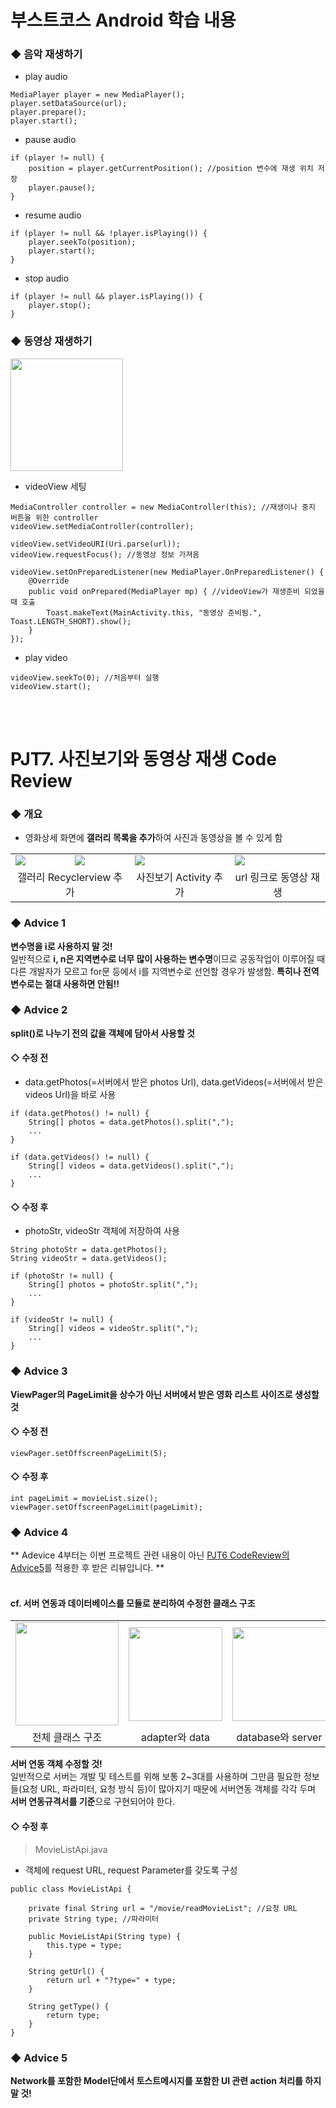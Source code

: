 # 부스트코스 Android 학습 내용
### ◆ 음악 재생하기
+ play audio
```
MediaPlayer player = new MediaPlayer();
player.setDataSource(url);
player.prepare();
player.start();
```

+ pause audio
```
if (player != null) {
    position = player.getCurrentPosition(); //position 변수에 재생 위치 저장
    player.pause();
}
```

+ resume audio
```
if (player != null && !player.isPlaying()) {
    player.seekTo(position);
    player.start();
}
```

+ stop audio
```
if (player != null && player.isPlaying()) {
    player.stop();
}
```
### ◆ 동영상 재생하기
<img src="https://user-images.githubusercontent.com/25261296/64033597-bccbb100-cb87-11e9-9351-dbf7d350f423.png" width="180"><br>
+ videoView 세팅
```
MediaController controller = new MediaController(this); //재생이나 중지 버튼을 위한 controller
videoView.setMediaController(controller);

videoView.setVideoURI(Uri.parse(url));
videoView.requestFocus(); //동영상 정보 가져옴

videoView.setOnPreparedListener(new MediaPlayer.OnPreparedListener() { 
    @Override
    public void onPrepared(MediaPlayer mp) { //videoView가 재생준비 되었을 때 호출
        Toast.makeText(MainActivity.this, "동영상 준비됨.", Toast.LENGTH_SHORT).show();
    }
});
```
+ play video
```
videoView.seekTo(0); //처음부터 실행
videoView.start();
```
<br><br>
# PJT7. 사진보기와 동영상 재생 Code Review
### ◆ 개요
+ 영화상세 화면에 <b>갤러리 목록을 추가</b>하여 사진과 동영상을 볼 수 있게 함
<table>
    <tr>
        <td><img src="https://user-images.githubusercontent.com/25261296/64137487-79956a80-ce33-11e9-9808-2ae6fdb014af.png"></td>
        <td><img src="https://user-images.githubusercontent.com/25261296/64137488-79956a80-ce33-11e9-9aee-319fb00db804.png"></td>
        <td><img src="https://user-images.githubusercontent.com/25261296/64137489-7a2e0100-ce33-11e9-83be-baea8a9687f8.png"></td>
        <td><img src="https://user-images.githubusercontent.com/25261296/64137659-95e5d700-ce34-11e9-9442-f1f8137ec936.png"></td>
    </tr>
    <tr>
        <td colspan="2" align="center">갤러리 Recyclerview 추가</td>
        <td align="center">사진보기 Activity 추가</td>
        <td align="center">url 링크로 동영상 재생</td>
    </tr>
</table>

### ◆ Advice 1
<b>변수명을 i로 사용하지 말 것!</b><br>
일반적으로 <b>i, n은 지역변수로 너무 많이 사용하는 변수명</b>이므로 공동작업이 이루어질 때 다른 개발자가 모르고 for문 등에서 i를 지역변수로 선언할 경우가 발생함. <b>특히나 전역변수로는 절대 사용하면 안됨!!</b>

### ◆ Advice 2
<b>split()로 나누기 전의 값을 객체에 담아서 사용할 것</b>
#### ◇ 수정 전
+ data.getPhotos(=서버에서 받은 photos Url), data.getVideos(=서버에서 받은 videos Url)을 바로 사용
```
if (data.getPhotos() != null) {
    String[] photos = data.getPhotos().split(",");
    ...
}

if (data.getVideos() != null) {
    String[] videos = data.getVideos().split(",");
    ...
}
```
#### ◇ 수정 후
+ photoStr, videoStr 객체에 저장하여 사용
```
String photoStr = data.getPhotos();
String videoStr = data.getVideos();

if (photoStr != null) {
    String[] photos = photoStr.split(",");
    ...
}

if (videoStr != null) {
    String[] videos = videoStr.split(",");
    ...
}
```
### ◆ Advice 3
<b>ViewPager의 PageLimit을 상수가 아닌 서버에서 받은 영화 리스트 사이즈로 생성할 것</b><br>
#### ◇ 수정 전
```
viewPager.setOffscreenPageLimit(5);
```
#### ◇ 수정 후
```
int pageLimit = movieList.size();
viewPager.setOffscreenPageLimit(pageLimit);
```

### ◆ Advice 4
** Adevice 4부터는 이번 프로젝트 관련 내용이 아닌 [PJT6 CodeReview의 Advice5](https://github.com/mjy1529/BoostCourse_Android/blob/master/PJT6_CodeReview.md#-advice-5)를 적용한 후 받은 리뷰입니다. **<br><br>
#### cf. 서버 연동과 데이터베이스를 모듈로 분리하여 수정한 클래스 구조
<table>
    <tr>
        <td><img src="https://user-images.githubusercontent.com/25261296/64155978-d82c0a00-ce6e-11e9-9432-066395581a67.PNG" width="165"></td>
        <td><img src="https://user-images.githubusercontent.com/25261296/64155974-d7937380-ce6e-11e9-9087-4bb939eb43db.PNG" width="150"></td>
        <td><img src="https://user-images.githubusercontent.com/25261296/64316727-9c20b280-cff0-11e9-9201-3f878b7bdd4a.PNG" width="150"></td>
    </tr>
    <tr>
        <td align="center">전체 클래스 구조</td>
        <td align="center">adapter와 data</td>
        <td align="center">database와 server</td>
    </tr>
</table>

<b>서버 연동 객체 수정할 것!</b><br>
일반적으로 서버는 개발 및 테스트를 위해 보통 2~3대를 사용하며 그만큼 필요한 정보들(요청 URL, 파라미터, 요청 방식 등)이 많아지기 때문에 서버연동 객체를 각각 두며 <b>서버 연동규격서를 기준</b>으로 구현되어야 한다.<br>
#### ◇ 수정 후
> MovieListApi.java
+ 객체에 request URL, request Parameter를 갖도록 구성
```
public class MovieListApi {

    private final String url = "/movie/readMovieList"; //요청 URL
    private String type; //파라미터

    public MovieListApi(String type) {
        this.type = type;
    }

    String getUrl() {
        return url + "?type=" + type;
    }

    String getType() {
        return type;
    }
}
```

### ◆ Advice 5
<b>Network를 포함한 Model단에서 토스트메시지를 포함한 UI 관련 action 처리를 하지 말 것!</b>
